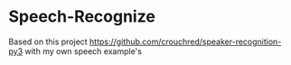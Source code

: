 # Speech-Recognize


Based on this project https://github.com/crouchred/speaker-recognition-py3 with my own speech example's
